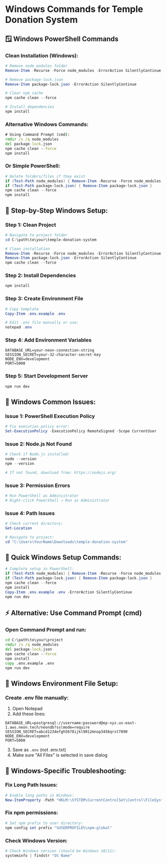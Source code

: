 # Windows Commands for Temple Donation System

## 🪟 Windows PowerShell Commands

### Clean Installation (Windows):
```powershell
# Remove node_modules folder
Remove-Item -Recurse -Force node_modules -ErrorAction SilentlyContinue

# Remove package-lock.json
Remove-Item package-lock.json -ErrorAction SilentlyContinue

# Clear npm cache
npm cache clean --force

# Install dependencies
npm install
```

### Alternative Windows Commands:
```cmd
# Using Command Prompt (cmd):
rmdir /s /q node_modules
del package-lock.json
npm cache clean --force
npm install
```

### Or Simple PowerShell:
```powershell
# Delete folders/files if they exist
if (Test-Path node_modules) { Remove-Item -Recurse -Force node_modules }
if (Test-Path package-lock.json) { Remove-Item package-lock.json }
npm cache clean --force
npm install
```

## 🔧 Step-by-Step Windows Setup:

### Step 1: Clean Project
```powershell
# Navigate to project folder
cd C:\path\to\your\temple-donation-system

# Clean installation
Remove-Item -Recurse -Force node_modules -ErrorAction SilentlyContinue
Remove-Item package-lock.json -ErrorAction SilentlyContinue
npm cache clean --force
```

### Step 2: Install Dependencies
```powershell
npm install
```

### Step 3: Create Environment File
```powershell
# Copy template
Copy-Item .env.example .env

# Edit .env file manually or use:
notepad .env
```

### Step 4: Add Environment Variables
```
DATABASE_URL=your-neon-connection-string
SESSION_SECRET=your-32-character-secret-key
NODE_ENV=development
PORT=5000
```

### Step 5: Start Development Server
```powershell
npm run dev
```

## 🚨 Windows Common Issues:

### Issue 1: PowerShell Execution Policy
```powershell
# Fix execution policy error:
Set-ExecutionPolicy -ExecutionPolicy RemoteSigned -Scope CurrentUser
```

### Issue 2: Node.js Not Found
```powershell
# Check if Node.js installed:
node --version
npm --version

# If not found, download from: https://nodejs.org/
```

### Issue 3: Permission Errors
```powershell
# Run PowerShell as Administrator
# Right-click PowerShell → Run as Administrator
```

### Issue 4: Path Issues
```powershell
# Check current directory:
Get-Location

# Navigate to project:
cd "C:\Users\YourName\Downloads\temple-donation-system"
```

## 🎯 Quick Windows Setup Commands:

```powershell
# Complete setup in PowerShell:
if (Test-Path node_modules) { Remove-Item -Recurse -Force node_modules }
if (Test-Path package-lock.json) { Remove-Item package-lock.json }
npm cache clean --force
npm install
Copy-Item .env.example .env -ErrorAction SilentlyContinue
npm run dev
```

## ⚡ Alternative: Use Command Prompt (cmd)

### Open Command Prompt and run:
```cmd
cd C:\path\to\your\project
rmdir /s /q node_modules
del package-lock.json
npm cache clean --force
npm install
copy .env.example .env
npm run dev
```

## 📝 Windows Environment File Setup:

### Create .env file manually:
1. Open Notepad
2. Add these lines:
```
DATABASE_URL=postgresql://username:password@ep-xyz.us-east-1.aws.neon.tech/neondb?sslmode=require
SESSION_SECRET=abcd1234efgh5678ijkl9012mnop3456qrst7890
NODE_ENV=development
PORT=5000
```
3. Save as `.env` (not .env.txt)
4. Make sure "All Files" is selected in save dialog

## 🔧 Windows-Specific Troubleshooting:

### Fix Long Path Issues:
```powershell
# Enable long paths in Windows:
New-ItemProperty -Path "HKLM:\SYSTEM\CurrentControlSet\Control\FileSystem" -Name "LongPathsEnabled" -Value 1 -PropertyType DWORD -Force
```

### Fix npm permissions:
```powershell
# Set npm prefix to user directory:
npm config set prefix "%USERPROFILE%\npm-global"
```

### Check Windows Version:
```powershell
# Check Windows version (should be Windows 10/11):
systeminfo | findstr "OS Name"
```